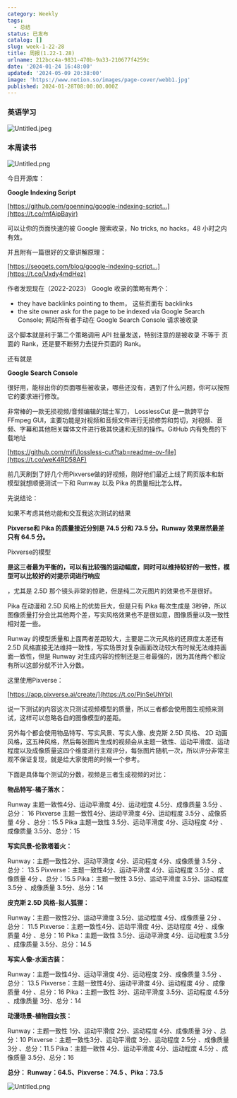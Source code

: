 ```yaml
---
category: Weekly
tags:
  - 总结
status: 已发布
catalog: []
slug: week-1-22-28
title: 周报(1.22-1.28)
urlname: 212bcc4a-9831-470b-9a33-210677f4259c
date: '2024-01-24 16:48:00'
updated: '2024-05-09 20:38:00'
image: 'https://www.notion.so/images/page-cover/webb1.jpg'
published: 2024-01-28T08:00:00.000Z
---
```


### 英语学习


![Untitled.jpeg](https://prod-files-secure.s3.us-west-2.amazonaws.com/5d24fe63-e567-4804-86f9-9fdc62e13082/13f89310-e18e-4344-b5f8-95c58ff07f1e/Untitled.jpeg?X-Amz-Algorithm=AWS4-HMAC-SHA256&X-Amz-Content-Sha256=UNSIGNED-PAYLOAD&X-Amz-Credential=ASIAZI2LB466RCZLXY6Q%2F20250401%2Fus-west-2%2Fs3%2Faws4_request&X-Amz-Date=20250401T213420Z&X-Amz-Expires=3600&X-Amz-Security-Token=IQoJb3JpZ2luX2VjEF0aCXVzLXdlc3QtMiJGMEQCIBKZ1XWZgPfqaU00lsx4JUuwoac0GRiIPcNtsrCH9aa5AiBUuQ8CvJJG%2FzEmU2QyOFPBjF622g97%2FZwBA5%2B6BnM8ziqIBAjG%2F%2F%2F%2F%2F%2F%2F%2F%2F%2F8BEAAaDDYzNzQyMzE4MzgwNSIMyRdsWtjlTZzzHRMmKtwD9rnLDdHuxK%2FY%2Fvj2lsfxEwlPekb97l%2BnMt%2FrwlXNuWD56rcxaV9Be4fM%2FBsaGwjBMZgRIioZemePjUidkE593etgOdAvLDAwhgZThqC17is%2Frn3aWZC%2BWf9QWjqakIpYjcOME%2Br6%2FL0IghYOOqVd%2BXwb45thbc042Ytf8Xmkq%2F8s8jQ0wUMQfn46t8lR1VUGGQ5cbZBrIqMmXRXqgy3aQiUhG3d6pH2IoFmCAk3nZaXxfGwI0zi1EUnxwVhhHlNDXFgS4vOdfQzhCzHXpCqI7rwROMFOiv1RMqlArhB2Vt52KjbnkNTPfRObkgTvgp6N%2FxBac0aWczRu7b9Bo6bVdU3oTH1d3tkjLa%2FcjKPwE%2F8dw5KyeI0mmbjZcl0pq%2Bf4PG3j4fAG04uVxpmW0n4REOskbB%2BhRaZcEKyM3kEWy%2F05eY7knjP424nlMR5NSkbj%2B%2Bdnj2BPHMHAg2cbRR31AM7Vhfr5SEYHyXsn18vuXveERjMZUZmjtjEiBh9%2BWI7fsBuoC3teo3i1gg2Ue2faXNXX8g5P86Bikaysk%2BPXGDbqWOYih8oZJBzOzf%2F5uhIMkPl58Wy%2Fxxns5cVwQhWtNdla5u6kyW1tR1y8pVb2%2F%2BtdtWEr0gTcmUkiVu4w2qexvwY6pgGaLlVhUYaCH%2BG4RdNmNJAWiE8wa3HF06hyke0r0HsMrAgl%2BPlO7ZXWeaFjLz0f08AWGgQiPZkOcFHKVLMtEYZ5ueYVFwEfzCufmsry5lWGtR8KMozHpAgSFThtsE56qFWPfTpdxeEUDoQLuCt7jHPThg%2BDGoNfdfAH%2Fred%2FUW%2BImU5kYvoCbp59%2FTSx701PjTZqmOCs6ot%2Bu%2B%2BmBr4%2F%2BsK1Gst3slN&X-Amz-Signature=579ed949909e3e20846653e423a11861a6dc05d223fc30abccd3b46a4decbcdd&X-Amz-SignedHeaders=host&x-id=GetObject)


### 本周读书


![Untitled.png](https://prod-files-secure.s3.us-west-2.amazonaws.com/5d24fe63-e567-4804-86f9-9fdc62e13082/4230a01f-03e6-45a7-9f78-5892b7e77e85/Untitled.png?X-Amz-Algorithm=AWS4-HMAC-SHA256&X-Amz-Content-Sha256=UNSIGNED-PAYLOAD&X-Amz-Credential=ASIAZI2LB466RCZLXY6Q%2F20250401%2Fus-west-2%2Fs3%2Faws4_request&X-Amz-Date=20250401T213420Z&X-Amz-Expires=3600&X-Amz-Security-Token=IQoJb3JpZ2luX2VjEF0aCXVzLXdlc3QtMiJGMEQCIBKZ1XWZgPfqaU00lsx4JUuwoac0GRiIPcNtsrCH9aa5AiBUuQ8CvJJG%2FzEmU2QyOFPBjF622g97%2FZwBA5%2B6BnM8ziqIBAjG%2F%2F%2F%2F%2F%2F%2F%2F%2F%2F8BEAAaDDYzNzQyMzE4MzgwNSIMyRdsWtjlTZzzHRMmKtwD9rnLDdHuxK%2FY%2Fvj2lsfxEwlPekb97l%2BnMt%2FrwlXNuWD56rcxaV9Be4fM%2FBsaGwjBMZgRIioZemePjUidkE593etgOdAvLDAwhgZThqC17is%2Frn3aWZC%2BWf9QWjqakIpYjcOME%2Br6%2FL0IghYOOqVd%2BXwb45thbc042Ytf8Xmkq%2F8s8jQ0wUMQfn46t8lR1VUGGQ5cbZBrIqMmXRXqgy3aQiUhG3d6pH2IoFmCAk3nZaXxfGwI0zi1EUnxwVhhHlNDXFgS4vOdfQzhCzHXpCqI7rwROMFOiv1RMqlArhB2Vt52KjbnkNTPfRObkgTvgp6N%2FxBac0aWczRu7b9Bo6bVdU3oTH1d3tkjLa%2FcjKPwE%2F8dw5KyeI0mmbjZcl0pq%2Bf4PG3j4fAG04uVxpmW0n4REOskbB%2BhRaZcEKyM3kEWy%2F05eY7knjP424nlMR5NSkbj%2B%2Bdnj2BPHMHAg2cbRR31AM7Vhfr5SEYHyXsn18vuXveERjMZUZmjtjEiBh9%2BWI7fsBuoC3teo3i1gg2Ue2faXNXX8g5P86Bikaysk%2BPXGDbqWOYih8oZJBzOzf%2F5uhIMkPl58Wy%2Fxxns5cVwQhWtNdla5u6kyW1tR1y8pVb2%2F%2BtdtWEr0gTcmUkiVu4w2qexvwY6pgGaLlVhUYaCH%2BG4RdNmNJAWiE8wa3HF06hyke0r0HsMrAgl%2BPlO7ZXWeaFjLz0f08AWGgQiPZkOcFHKVLMtEYZ5ueYVFwEfzCufmsry5lWGtR8KMozHpAgSFThtsE56qFWPfTpdxeEUDoQLuCt7jHPThg%2BDGoNfdfAH%2Fred%2FUW%2BImU5kYvoCbp59%2FTSx701PjTZqmOCs6ot%2Bu%2B%2BmBr4%2F%2BsK1Gst3slN&X-Amz-Signature=564fcd2d0f82bae9ccb9f44080c5105e92b68e3a1b4ecd34bc4f93071864eec3&X-Amz-SignedHeaders=host&x-id=GetObject)


今日开源库：


**Google Indexing Script**


[https://github.com/goenning/google-indexing-script…](https://t.co/mfAipBayir)


可以让你的页面快速的被 Google 搜索收录，No tricks, no hacks，48 小时之内有效。

并且附有一篇很好的文章讲解原理：


[https://seogets.com/blog/google-indexing-script…](https://t.co/Uxdy4mdHez)


作者发现现在（2022-2023） Google 收录的策略有两个：

- they have backlinks pointing to them， 这些页面有 backlinks
- the site owner ask for the page to be indexed via Google Search Console; 网站所有者手动在 Google Search Console 请求被收录

这个脚本就是利于第二个策略调用 API 批量发送，特别注意的是被收录 不等于 页面的 Rank，还是要不断努力去提升页面的 Rank。

还有就是


**Google Search Console**


很好用，能标出你的页面哪些被收录，哪些还没有，遇到了什么问题，你可以按照它的要求进行修改。


非常棒的一款无损视频/音频编辑的瑞士军刀， LosslessCut 是一款跨平台 FFmpeg GUI，主要功能是对视频和音频文件进行无损修剪和剪切，对视频、音频、字幕和其他相关媒体文件进行极其快速和无损的操作。GitHub 内有免费的下载地址


[https://github.com/mifi/lossless-cut?tab=readme-ov-file](https://t.co/weK4RD58AF)


前几天刷到了好几个用Pixverse做的好视频，刚好他们最近上线了网页版本和新模型就想顺便测试一下和 Runway 以及 Pika 的质量相比怎么样。

先说结论：

如果不考虑其他功能和交互我这次测试的结果


**Pixverse和 Pika 的质量接近分别是 74.5 分和 73.5 分。Runway 效果居然最差只有 64.5 分。**


Pixverse的模型


**是这三者最为平衡的，可以有比较强的运动幅度，同时可以维持较好的一致性，模型可以比较好的对提示词进行响应**


，尤其是 2.5D 那个镜头非常的惊艳，但是纯二次元图片的效果也不是很好。

Pika 在动漫和 2.5D 风格上的优势巨大，但是只有 Pika 每次生成是 3秒钟，所以图像质量打分会比其他两个差，写实风格效果也不是很如意，图像质量以及一致性相对差一些。

Runway 的模型质量和上面两者差距较大，主要是二次元风格的还原度太差还有 2.5D 风格直接无法维持一致性，写实场景对复杂画面改动较大有时候无法维持画面一致性，但是 Runway 对生成内容的控制还是三者最强的，因为其他两个都没有所以这部分就不计入分数。

这里使用Pixverse：


[https://app.pixverse.ai/create/](https://t.co/PjnSeUhYbi)


说一下测试的内容这次只测试视频模型的质量，所以三者都会使用图生视频来测试，这样可以忽略各自的图像模型的差距。

另外每个都会使用物品特写、写实风景、写实人像、皮克斯 2.5D 风格、 2D 动画风格，这五种风格，然后每张图片生成的视频会从主题一致性、运动平滑度、运动程度以及成像质量这四个维度进行主观评分，每张图片随机一次，所以评分非常主观不保证复现，就是给大家使用的时候一个参考。

下面是具体每个测试的分数，视频是三者生成视频的对比：


**物品特写-橘子落水：**


Runway   主题一致性4分、运动平滑度 4分、运动程度 4.5分、成像质量 3.5分 、总分： 16
Pixverse 主题一致性4分、运动平滑度 4分、运动程度 3.5分 、成像质量 4分 、总分：15.5
Pika 主题一致性 3.5分、运动平滑度 4分、运动程度 4分 、成像质量 3.5分、总分：15


**写实风景-伦敦塔着火：**


Runway：主题一致性2分、运动平滑度 4分、运动程度 4分、成像质量 3.5分 、总分： 13.5
Pixverse：主题一致性4分、运动平滑度 4分、运动程度 3.5分 、成像质量 4分 、总分：15.5
Pika：主题一致性 3.5分、运动平滑度 3.5分、运动程度 3.5分 、成像质量 3.5分、总分：14


**皮克斯 2.5D 风格-拟人狐狸：**


Runway：主题一致性2分、运动平滑度 3.5分、运动程度 4分、成像质量 2分 、总分： 11.5
Pixverse：主题一致性4分、运动平滑度 4分、运动程度 4分 、成像质量 4分 、总分：16
Pika：主题一致性 3.5分、运动平滑度 4分、运动程度 3.5分 、成像质量 3.5分、总分：14.5


**写实人像-水面古装：**


Runway：主题一致性4分、运动平滑度 4分、运动程度 2分、成像质量 3.5分 、总分： 13.5
Pixverse：主题一致性4分、运动平滑度 4分、运动程度 4分 、成像质量 4分 、总分：16
Pika：主题一致性 3分、运动平滑度 3.5分、运动程度 4.5分 、成像质量 3分、总分：14


**动漫场景-植物园女孩：**


Runway：主题一致性 1分、运动平滑度 2分、运动程度 4分、成像质量 3分 、总分：10
Pixverse：主题一致性3分、运动平滑度 3分、运动程度 2.5分 、成像质量 3分 、总分：11.5
Pika：主题一致性 4分、运动平滑度 4分、运动程度 4.5分 、成像质量 3.5分、总分：16


**总分： Runway：64.5、Pixverse：74.5 、Pika：73.5**


![Untitled.png](https://prod-files-secure.s3.us-west-2.amazonaws.com/5d24fe63-e567-4804-86f9-9fdc62e13082/8e04e5ad-2b05-4144-8058-53bf010acfd3/Untitled.png?X-Amz-Algorithm=AWS4-HMAC-SHA256&X-Amz-Content-Sha256=UNSIGNED-PAYLOAD&X-Amz-Credential=ASIAZI2LB466RCZLXY6Q%2F20250401%2Fus-west-2%2Fs3%2Faws4_request&X-Amz-Date=20250401T213420Z&X-Amz-Expires=3600&X-Amz-Security-Token=IQoJb3JpZ2luX2VjEF0aCXVzLXdlc3QtMiJGMEQCIBKZ1XWZgPfqaU00lsx4JUuwoac0GRiIPcNtsrCH9aa5AiBUuQ8CvJJG%2FzEmU2QyOFPBjF622g97%2FZwBA5%2B6BnM8ziqIBAjG%2F%2F%2F%2F%2F%2F%2F%2F%2F%2F8BEAAaDDYzNzQyMzE4MzgwNSIMyRdsWtjlTZzzHRMmKtwD9rnLDdHuxK%2FY%2Fvj2lsfxEwlPekb97l%2BnMt%2FrwlXNuWD56rcxaV9Be4fM%2FBsaGwjBMZgRIioZemePjUidkE593etgOdAvLDAwhgZThqC17is%2Frn3aWZC%2BWf9QWjqakIpYjcOME%2Br6%2FL0IghYOOqVd%2BXwb45thbc042Ytf8Xmkq%2F8s8jQ0wUMQfn46t8lR1VUGGQ5cbZBrIqMmXRXqgy3aQiUhG3d6pH2IoFmCAk3nZaXxfGwI0zi1EUnxwVhhHlNDXFgS4vOdfQzhCzHXpCqI7rwROMFOiv1RMqlArhB2Vt52KjbnkNTPfRObkgTvgp6N%2FxBac0aWczRu7b9Bo6bVdU3oTH1d3tkjLa%2FcjKPwE%2F8dw5KyeI0mmbjZcl0pq%2Bf4PG3j4fAG04uVxpmW0n4REOskbB%2BhRaZcEKyM3kEWy%2F05eY7knjP424nlMR5NSkbj%2B%2Bdnj2BPHMHAg2cbRR31AM7Vhfr5SEYHyXsn18vuXveERjMZUZmjtjEiBh9%2BWI7fsBuoC3teo3i1gg2Ue2faXNXX8g5P86Bikaysk%2BPXGDbqWOYih8oZJBzOzf%2F5uhIMkPl58Wy%2Fxxns5cVwQhWtNdla5u6kyW1tR1y8pVb2%2F%2BtdtWEr0gTcmUkiVu4w2qexvwY6pgGaLlVhUYaCH%2BG4RdNmNJAWiE8wa3HF06hyke0r0HsMrAgl%2BPlO7ZXWeaFjLz0f08AWGgQiPZkOcFHKVLMtEYZ5ueYVFwEfzCufmsry5lWGtR8KMozHpAgSFThtsE56qFWPfTpdxeEUDoQLuCt7jHPThg%2BDGoNfdfAH%2Fred%2FUW%2BImU5kYvoCbp59%2FTSx701PjTZqmOCs6ot%2Bu%2B%2BmBr4%2F%2BsK1Gst3slN&X-Amz-Signature=10ac11f26ecb25d2325dc2306732c2fdf7891b225d882a950484da7464531d01&X-Amz-SignedHeaders=host&x-id=GetObject)

